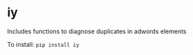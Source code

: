 
# iy
Includes functions to diagnose duplicates in adwords elements


To install:	```pip install iy```
